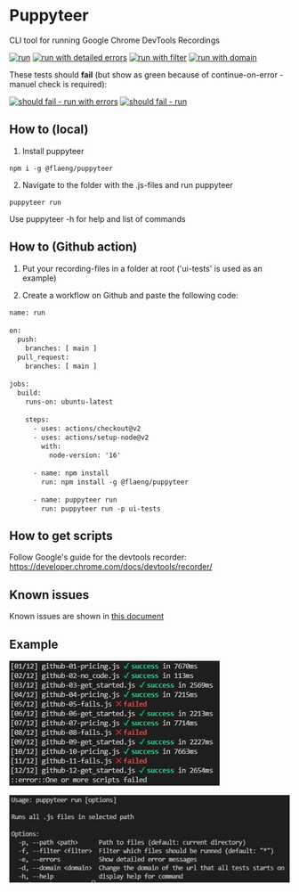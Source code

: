 # Puppyteer

CLI tool for running Google Chrome DevTools Recordings

[![run](https://github.com/Flaeng/puppyteer/actions/workflows/run.yml/badge.svg)](https://github.com/Flaeng/puppyteer/actions/workflows/run.yml)
[![run with detailed errors](https://github.com/Flaeng/puppyteer/actions/workflows/run-with-errors.yml/badge.svg)](https://github.com/Flaeng/puppyteer/actions/workflows/run-with-errors.yml)
[![run with filter](https://github.com/Flaeng/puppyteer/actions/workflows/run-with-filter.yml/badge.svg)](https://github.com/Flaeng/puppyteer/actions/workflows/run-with-filter.yml)
[![run with domain](https://github.com/Flaeng/puppyteer/actions/workflows/run-with-domain.yml/badge.svg)](https://github.com/Flaeng/puppyteer/actions/workflows/run-with-domain.yml)

These tests should **fail** (but show as green because of continue-on-error - manuel check is required):

[![should fail - run with errors](https://github.com/Flaeng/puppyteer/actions/workflows/run-should-fail-with-errors.yml/badge.svg)](https://github.com/Flaeng/puppyteer/actions/workflows/run-should-fail-with-errors.yml)
[![should fail - run](https://github.com/Flaeng/puppyteer/actions/workflows/run-should-fail.yml/badge.svg)](https://github.com/Flaeng/puppyteer/actions/workflows/run-should-fail.yml)

## How to (local)

1) Install puppyteer
```
npm i -g @flaeng/puppyteer 
```

2) Navigate to the folder with the .js-files and run puppyteer

```
puppyteer run
```

Use puppyteer -h for help and list of commands

## How to (Github action)

1) Put your recording-files in a folder at root ('ui-tests' is used as an example)

2) Create a workflow on Github and paste the following code:

```
name: run

on:
  push:
    branches: [ main ]
  pull_request:
    branches: [ main ]

jobs:
  build:
    runs-on: ubuntu-latest

    steps:
      - uses: actions/checkout@v2
      - uses: actions/setup-node@v2
        with:
          node-version: '16'

      - name: npm install
        run: npm install -g @flaeng/puppyteer

      - name: puppyteer run
        run: puppyteer run -p ui-tests
```


## How to get scripts

Follow Google's guide for the devtools recorder: https://developer.chrome.com/docs/devtools/recorder/

## Known issues

Known issues are shown in [this document](/docs/known-issues.md)

## Example

![Example 1](https://raw.githubusercontent.com/Flaeng/puppyteer/main/assets/example1.jpg)

![Supported options](https://raw.githubusercontent.com/Flaeng/puppyteer/main/assets/supported-options.jpg)
